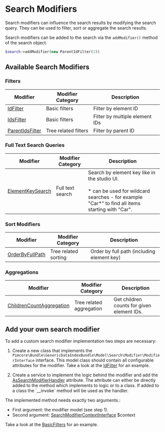 # Search Modifiers

Search modifiers can influence the search results by modifying the search query. They can be used to filter, sort or aggregate the search results. 

Search modifiers can be added to the search via the `addModifier()` method of the search object.

```php
$search->addModifier(new ParentIdFilter(1))
```

## Available Search Modifiers

### Filters

| Modifier                                                                              | Modifier Category    | Description                    |
|---------------------------------------------------------------------------------------|----------------------|--------------------------------|
| [IdFilter](../../../src/Model/Search/Modifier/Filter/Basic/IdFilter.php)              | Basic filters        | Filter by element ID           |
| [IdsFilter](../../../src/Model/Search/Modifier/Filter/Basic/IdsFilter.php)            | Basic filters        | Filter by multiple element IDs |
| [ParentIdsFilter](../../../src/Model/Search/Modifier/Filter/Tree/ParentIdsFilter.php) | Tree related filters | Filter by parent ID            |

### Full Text Search Queries

| Modifier                                                                                   | Modifier Category | Description                                                                                                                                           |
|--------------------------------------------------------------------------------------------|-------------------|-------------------------------------------------------------------------------------------------------------------------------------------------------|
| [ElementKeySearch](../../../src/Model/Search/Modifier/FullTextSearch/ElementKeySearch.php) | Full text search  | Search by element key like in the studio UI.<br/><br/>* can be used for wildcard searches - for example "Car*" to find all items starting with "Car". |

### Sort Modifiers

| Modifier                                                                            | Modifier Category    | Description                                |
|-------------------------------------------------------------------------------------|----------------------|--------------------------------------------|
| [OrderByFullPath](../../../src/Model/Search/Modifier/Sort/Tree/OrderByFullPath.php) | Tree related sorting | Order by full path (including element key) |

### Aggregations


| Modifier                                                                                                     | Modifier Category        | Description                                |
|--------------------------------------------------------------------------------------------------------------|--------------------------|--------------------------------------------|
| [ChildrenCountAggregation](../../../src/Model/Search/Modifier/Aggregation/Tree/ChildrenCountAggregation.php) | Tree related aggregation | Get children counts for given element IDs. |

## Add your own search modifier

To add a custom search modifier implementation two steps are necessary:

1. Create a new class that implements the `Pimcore\Bundle\GenericDataIndexBundle\Model\Search\Modifier\ModifierInterface` interface. 
This model class should contain all configurable attributes for the modifier. Take a look at the [IdFilter](../../../src/Model/Search/Modifier/Filter/Basic/IdFilter.php) for an example.

2. Create a service to implement the logic behind the modifier and add the [AsSearchModifierHandler](../../../src/Attribute/OpenSearch/AsSearchModifierHandler.php) attribute. 
The attribute can either be directly added to the method which implements to logic or to a class. If added to a class the ´__invoke` method will be used as the handler.

The implemented method needs exactly two arguments.:
* First argument: the modifier model (see step 1).
* Second argument: [SearchModifierContextInterface](../../../src/Model/OpenSearch/Modifier/SearchModifierContextInterface.php) $context

Take a look at the [BasicFilters](../../../src/SearchIndexAdapter/OpenSearch/Search/Modifier/BasicFilters.php) for an example.